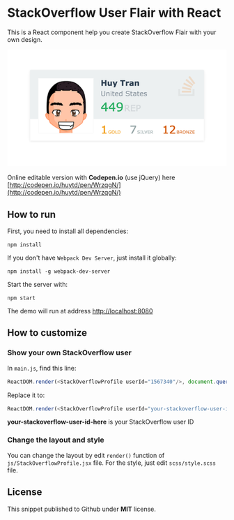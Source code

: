 # StackOverflow User Flair with React

This is a React component help you create StackOverflow Flair with your own design.

![](screenshot.png)

Online editable version with **Codepen.io** (use jQuery) here [http://codepen.io/huytd/pen/WrzqgN/](http://codepen.io/huytd/pen/WrzqgN/)

## How to run

First, you need to install all dependencies:

```
npm install
```

If you don't have `Webpack Dev Server`, just install it globally:

```
npm install -g webpack-dev-server
```

Start the server with:

```
npm start
```

The demo will run at address [http://localhost:8080](http://localhost:8080)

## How to customize

### Show your own StackOverflow user

In `main.js`, find this line:

```js
ReactDOM.render(<StackOverflowProfile userId="1567340"/>, document.querySelector('#app'));
```

Replace it to:

```js
ReactDOM.render(<StackOverflowProfile userId="your-stackoverflow-user-id-here"/>, document.querySelector('#app'));
```

**your-stackoverflow-user-id-here** is your StackOverflow user ID

### Change the layout and style

You can change the layout by edit `render()` function of `js/StackOverflowProfile.jsx` file. For the style, just edit `scss/style.scss` file.

## License

This snippet published to Github under **MIT** license.
